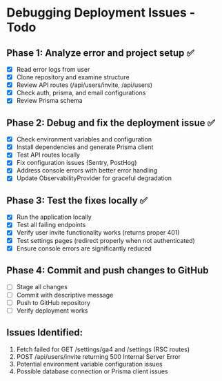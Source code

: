 # Debugging Deployment Issues - Todo

## Phase 1: Analyze error and project setup ✅
- [x] Read error logs from user
- [x] Clone repository and examine structure
- [x] Review API routes (/api/users/invite, /api/users)
- [x] Check auth, prisma, and email configurations
- [x] Review Prisma schema

## Phase 2: Debug and fix the deployment issue ✅
- [x] Check environment variables and configuration
- [x] Install dependencies and generate Prisma client
- [x] Test API routes locally
- [x] Fix configuration issues (Sentry, PostHog)
- [x] Address console errors with better error handling
- [x] Update ObservabilityProvider for graceful degradation

## Phase 3: Test the fixes locally ✅
- [x] Run the application locally
- [x] Test all failing endpoints
- [x] Verify user invite functionality works (returns proper 401)
- [x] Test settings pages (redirect properly when not authenticated)
- [x] Ensure console errors are significantly reduced

## Phase 4: Commit and push changes to GitHub
- [ ] Stage all changes
- [ ] Commit with descriptive message
- [ ] Push to GitHub repository
- [ ] Verify deployment works

## Issues Identified:
1. Fetch failed for GET /settings/ga4 and /settings (RSC routes)
2. POST /api/users/invite returning 500 Internal Server Error
3. Potential environment variable configuration issues
4. Possible database connection or Prisma client issues

